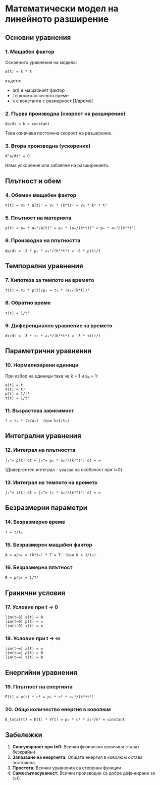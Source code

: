 # Математически модел на линейното разширение

## Основни уравнения

### 1. Мащабен фактор
Основното уравнение на модела:

```
a(t) = k * t
```

където:
- a(t) е мащабният фактор
- t е космологичното време
- k е константа с размерност [1/време]

### 2. Първа производна (скорост на разширение)
```
da/dt = k = constant
```

Това означава постоянна скорост на разширение.

### 3. Втора производна (ускорение)
```
d²a/dt² = 0
```

Няма ускорение или забавяне на разширението.

## Плътност и обем

### 4. Обемен мащабен фактор
```
V(t) = V₀ * a(t)³ = V₀ * (k*t)³ = V₀ * k³ * t³
```

### 5. Плътност на материята
```
ρ(t) = ρ₀ * a₀³/a(t)³ = ρ₀ * (a₀/(k*t))³ = ρ₀ * a₀³/(k³*t³)
```

### 6. Производна на плътността
```
dρ/dt = -3 * ρ₀ * a₀³/(k³*t⁴) = -3 * ρ(t)/t
```

## Темпорални уравнения

### 7. Хипотеза за темпото на времето
```
τ(t) = τ₀ * ρ(t)/ρ₀ = τ₀ * (a₀/(k*t))³
```

### 8. Обратно време
```
τ(t) ∝ 1/t³
```

### 9. Диференциално уравнение за времето
```
dτ/dt = -3 * τ₀ * a₀³/(k³*t⁴) = -3 * τ(t)/t
```

## Параметрични уравнения

### 10. Нормализирани единици
При избор на единици така че k = 1 и a₀ = 1:

```
a(t) = t
V(t) = t³
ρ(t) = 1/t³
τ(t) = 1/t³
```

### 11. Възрастова зависимост
```
t = t₀ * (a/a₀)  (при k=1/t₀)
```

## Интегрални уравнения

### 12. Интеграл на плътността
```
∫₀^∞ ρ(t) dt = ∫₀^∞ ρ₀ * a₀³/(k³*t³) dt = ∞
```

(Дивергентен интеграл - указва на особеност при t=0)

### 13. Интеграл на темпото на времето
```
∫₀^∞ τ(t) dt = ∫₀^∞ τ₀ * a₀³/(k³*t³) dt = ∞
```

## Безразмерни параметри

### 14. Безразмерно време
```
T = t/t₀
```

### 15. Безразмерен мащабен фактор
```
A = a/a₀ = (k*t₀) * T = T  (при k = 1/t₀)
```

### 16. Безразмерна плътност
```
R = ρ/ρ₀ = 1/T³
```

## Гранични условия

### 17. Условие при t → 0
```
lim(t→0) a(t) = 0
lim(t→0) ρ(t) = ∞
lim(t→0) τ(t) = ∞
```

### 18. Условие при t → ∞
```
lim(t→∞) a(t) = ∞
lim(t→∞) ρ(t) = 0
lim(t→∞) τ(t) = 0
```

## Енергийни уравнения

### 19. Плътност на енергията
```
E(t) = ρ(t) * c² = ρ₀ * c² * a₀³/(k³*t³)
```

### 20. Общо количество енергия в коволюм
```
E_total(t) = E(t) * V(t) = ρ₀ * c² * a₀³/k³ = constant
```

## Забележки

1. **Сингулярност при t=0**: Всички физически величини стават безкрайни
2. **Запазване на енергията**: Общата енергия в коволюм остава постоянна
3. **Простота**: Всички уравнения са степенни функции
4. **Самосъгласуваност**: Всички производни са добре дефинирани за t>0 